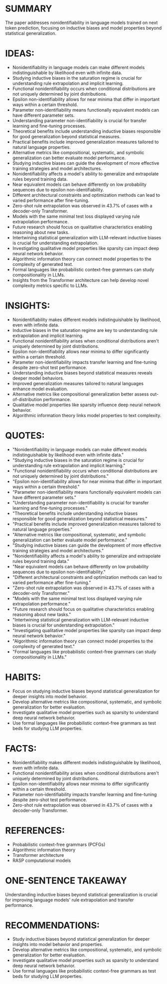 # SUMMARY
The paper addresses nonidentifiability in language models trained on next token prediction, focusing on inductive biases and model properties beyond statistical generalization.

# IDEAS:
- Nonidentifiability in language models can make different models indistinguishable by likelihood even with infinite data.
- Studying inductive biases in the saturation regime is crucial for understanding rule extrapolation and implicit learning.
- Functional nonidentifiability occurs when conditional distributions are not uniquely determined by joint distributions.
- Epsilon non-identifiability allows for near minima that differ in important ways within a certain threshold.
- Parameter non-identifiability means functionally equivalent models can have different parameter sets.
- Understanding parameter non-identifiability is crucial for transfer learning and fine-tuning processes.
- Theoretical benefits include understanding inductive biases responsible for good generalization beyond statistical measures.
- Practical benefits include improved generalization measures tailored to natural language properties.
- Alternative metrics like compositional, systematic, and symbolic generalization can better evaluate model performance.
- Studying inductive biases can guide the development of more effective training strategies and model architectures.
- Nonidentifiability affects a model's ability to generalize and extrapolate rules beyond training data.
- Near equivalent models can behave differently on low probability sequences due to epsilon non-identifiability.
- Different architectural constraints and optimization methods can lead to varied performance after fine-tuning.
- Zero-shot rule extrapolation was observed in 43.7% of cases with a decoder-only Transformer.
- Models with the same minimal test loss displayed varying rule extrapolation performance.
- Future research should focus on qualitative characteristics enabling reasoning about new tasks.
- Intertwining statistical generalization with LLM-relevant inductive biases is crucial for understanding extrapolation.
- Investigating qualitative model properties like sparsity can impact deep neural network behavior.
- Algorithmic information theory can connect model properties to the complexity of generated text.
- Formal languages like probabilistic context-free grammars can study compositionality in LLMs.
- Insights from the Transformer architecture can help develop novel complexity metrics specific to LLMs.

# INSIGHTS:
- Nonidentifiability makes different models indistinguishable by likelihood, even with infinite data.
- Inductive biases in the saturation regime are key to understanding rule extrapolation and implicit learning.
- Functional nonidentifiability arises when conditional distributions aren't uniquely determined by joint distributions.
- Epsilon non-identifiability allows near minima to differ significantly within a certain threshold.
- Parameter non-identifiability impacts transfer learning and fine-tuning despite zero-shot test performance.
- Understanding inductive biases beyond statistical measures reveals deeper model behaviors.
- Improved generalization measures tailored to natural languages enhance model evaluation.
- Alternative metrics like compositional generalization better assess out-of-distribution performance.
- Qualitative model properties like sparsity influence deep neural network behavior.
- Algorithmic information theory links model properties to text complexity.

# QUOTES:
- "Nonidentifiability in language models can make different models indistinguishable by likelihood even with infinite data."
- "Studying inductive biases in the saturation regime is crucial for understanding rule extrapolation and implicit learning."
- "Functional nonidentifiability occurs when conditional distributions are not uniquely determined by joint distributions."
- "Epsilon non-identifiability allows for near minima that differ in important ways within a certain threshold."
- "Parameter non-identifiability means functionally equivalent models can have different parameter sets."
- "Understanding parameter non-identifiability is crucial for transfer learning and fine-tuning processes."
- "Theoretical benefits include understanding inductive biases responsible for good generalization beyond statistical measures."
- "Practical benefits include improved generalization measures tailored to natural language properties."
- "Alternative metrics like compositional, systematic, and symbolic generalization can better evaluate model performance."
- "Studying inductive biases can guide the development of more effective training strategies and model architectures."
- "Nonidentifiability affects a model's ability to generalize and extrapolate rules beyond training data."
- "Near equivalent models can behave differently on low probability sequences due to epsilon non-identifiability."
- "Different architectural constraints and optimization methods can lead to varied performance after fine-tuning."
- "Zero-shot rule extrapolation was observed in 43.7% of cases with a decoder-only Transformer."
- "Models with the same minimal test loss displayed varying rule extrapolation performance."
- "Future research should focus on qualitative characteristics enabling reasoning about new tasks."
- "Intertwining statistical generalization with LLM-relevant inductive biases is crucial for understanding extrapolation."
- "Investigating qualitative model properties like sparsity can impact deep neural network behavior."
- "Algorithmic information theory can connect model properties to the complexity of generated text."
- "Formal languages like probabilistic context-free grammars can study compositionality in LLMs."

# HABITS:
- Focus on studying inductive biases beyond statistical generalization for deeper insights into model behavior.
- Develop alternative metrics like compositional, systematic, and symbolic generalization for better evaluation.
- Investigate qualitative model properties such as sparsity to understand deep neural network behavior.
- Use formal languages like probabilistic context-free grammars as test beds for studying LLM properties.

# FACTS:
- Nonidentifiability makes different models indistinguishable by likelihood, even with infinite data.
- Functional nonidentifiability arises when conditional distributions aren't uniquely determined by joint distributions.
- Epsilon non-identifiability allows near minima to differ significantly within a certain threshold.
- Parameter non-identifiability impacts transfer learning and fine-tuning despite zero-shot test performance.
- Zero-shot rule extrapolation was observed in 43.7% of cases with a decoder-only Transformer.

# REFERENCES:
- Probabilistic context-free grammars (PCFGs)
- Algorithmic information theory
- Transformer architecture
- RASP computational models

# ONE-SENTENCE TAKEAWAY
Understanding inductive biases beyond statistical generalization is crucial for improving language models' rule extrapolation and transfer performance.

# RECOMMENDATIONS:
- Study inductive biases beyond statistical generalization for deeper insights into model behavior and properties.
- Develop alternative metrics like compositional, systematic, and symbolic generalization for better evaluation.
- Investigate qualitative model properties such as sparsity to understand deep neural network behavior.
- Use formal languages like probabilistic context-free grammars as test beds for studying LLM properties.